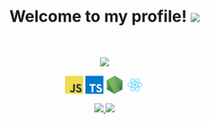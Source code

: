 <body>
  <header>
    <h1 align="middle">Welcome to my profile!
    <img src="https://media.giphy.com/media/hvRJCLFzcasrR4ia7z/giphy.gif" width="26">
    </h1>
  </header>
 <section>
    <p align="center">
      <a href="">
      <img  src="http://github-readme-streak-stats.herokuapp.com?user=luizgasp&theme=dark&hide_border=true&date_format=j%2Fn%5B%2FY%5D"/>
    </a>
    </p>
</section>
<p align="middle">
  <img height="32" src="https://raw.githubusercontent.com/github/explore/80688e429a7d4ef2fca1e82350fe8e3517d3494d/topics/javascript/javascript.png" alt="javascript"/>
  <img height="32" src="https://raw.githubusercontent.com/github/explore/80688e429a7d4ef2fca1e82350fe8e3517d3494d/topics/typescript/typescript.png" alt="typescript"/>
  <img height="32" src="https://raw.githubusercontent.com/github/explore/80688e429a7d4ef2fca1e82350fe8e3517d3494d/topics/nodejs/nodejs.png" alt="nodejs"/>
  <img height="32" src="https://raw.githubusercontent.com/github/explore/80688e429a7d4ef2fca1e82350fe8e3517d3494d/topics/react/react.png" alt="reactjs"/>
</p>
<p align="middle">
  <a href="mailto:luizegasp@gmail.com">
    <img src="https://img.shields.io/badge/Gmail-D14836?style=for-the-badge&logo=gmail&logoColor=white" />
  </a>
  <a href="https://www.linkedin.com/in/luiz-eduardo-gasparetto-133723225/">
    <img src="https://img.shields.io/badge/LinkedIn-0077B5?style=for-the-badge&logo=linkedin&logoColor=white" />
</p>
</body>
